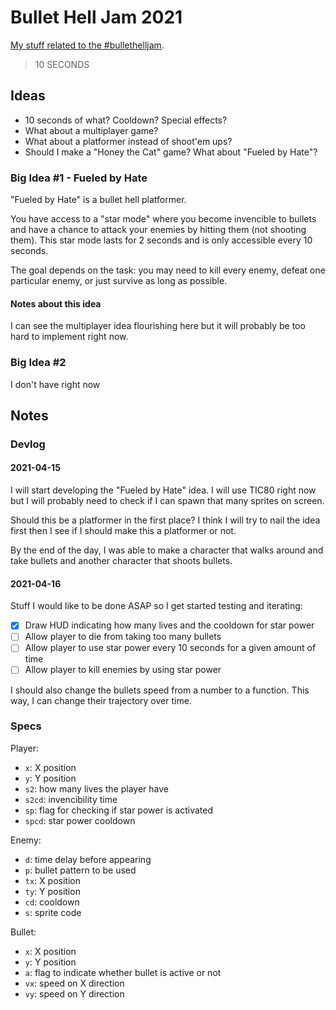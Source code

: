 # Bullet Hell Jam 2021

[My stuff related to the #bullethelljam](https://itch.io/jam/bullet-jam-2021).

> 10 SECONDS

## Ideas

- 10 seconds of what? Cooldown? Special effects?
- What about a multiplayer game?
- What about a platformer instead of shoot'em ups?
- Should I make a "Honey the Cat" game? What about "Fueled by Hate"?

### Big Idea #1 - Fueled by Hate

"Fueled by Hate" is a bullet hell platformer.

You have access to a "star mode" where you become invencible to bullets and
have a chance to attack your enemies by hitting them (not shooting them).
This star mode lasts for 2 seconds and is only accessible every 10 seconds.

The goal depends on the task: you may need to kill every enemy, defeat one
particular enemy, or just survive as long as possible.

#### Notes about this idea

I can see the multiplayer idea flourishing here but it will probably be
too hard to implement right now.

### Big Idea #2

I don't have right now

## Notes

### Devlog

#### 2021-04-15

I will start developing the "Fueled by Hate" idea. I will use TIC80 right now
but I will probably need to check if I can spawn that many sprites on screen.

Should this be a platformer in the first place? I think I will try to nail the
idea first then I see if I should make this a platformer or not.

By the end of the day, I was able to make a character that walks around and take
bullets and another character that shoots bullets.

#### 2021-04-16

Stuff I would like to be done ASAP so I get started testing and iterating:

- [x] Draw HUD indicating how many lives and the cooldown for star power
- [ ] Allow player to die from taking too many bullets
- [ ] Allow player to use star power every 10 seconds for a given amount of time
- [ ] Allow player to kill enemies by using star power

I should also change the bullets speed from a number to a function. This way,
I can change their trajectory over time.

### Specs

Player:

- `x`: X position
- `y`: Y position
- `s2`: how many lives the player have
- `s2cd`: invencibility time
- `sp`: flag for checking if star power is activated
- `spcd`: star power cooldown

Enemy:

- `d`: time delay before appearing
- `p`: bullet pattern to be used
- `tx`: X position
- `ty`: Y position
- `cd`: cooldown
- `s`: sprite code

Bullet:

- `x`: X position
- `y`: Y position
- `a`: flag to indicate whether bullet is active or not
- `vx`: speed on X direction
- `vy`: speed on Y direction
